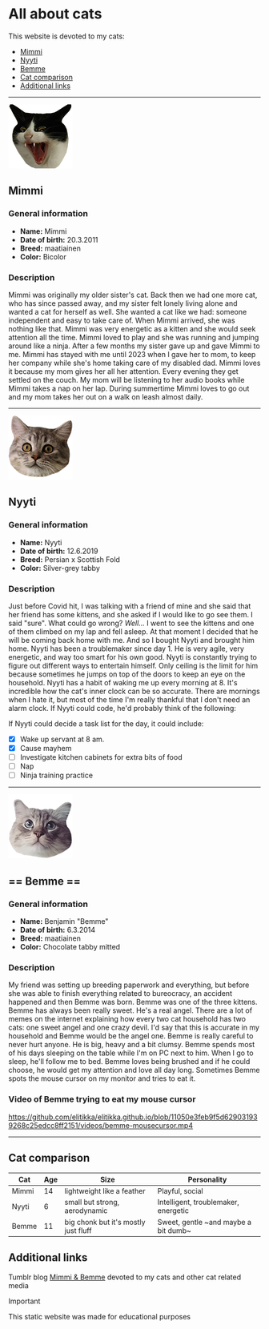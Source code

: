 # All about cats
This website is devoted to my cats:
- [Mimmi](#mimmi)
- [Nyyti](#nyyti)
- [Bemme](#bemme)
- [Cat comparison](#cat-comparison)
- [Additional links](#additional-links)

---

![Mimmi the cat](/pictures/mimmi2.png)

## Mimmi

### General information

- **Name:** Mimmi
- **Date of birth:** 20.3.2011
- **Breed:** maatiainen
- **Color:** Bicolor

### Description

Mimmi was originally my older sister's cat. Back then we had one more cat, who has since passed away, and my sister felt lonely living alone and wanted a cat for herself as well. She wanted a cat like we had: someone independent and easy to take care of. When Mimmi arrived, she was nothing like that. Mimmi was very energetic as a kitten and she would seek attention all the time. Mimmi loved to play and she was running and jumping around like a ninja. After a few months my sister gave up and gave Mimmi to me. Mimmi has stayed with me until 2023 when I gave her to mom, to keep her company while she's home taking care of my disabled dad. Mimmi loves it because my mom gives her all her attention. Every evening they get settled on the couch. My mom will be listening to her audio books while Mimmi takes a nap on her lap. During summertime Mimmi loves to go out and my mom takes her out on a walk on leash almost daily. 

---

![Nyyti the cat](/pictures/nyyti1.png)

## Nyyti

### General information

- **Name:** Nyyti
- **Date of birth:** 12.6.2019
- **Breed:** Persian x Scottish Fold
- **Color:** Silver-grey tabby

### Description

Just before Covid hit, I was talking with a friend of mine and she said that her friend has some kittens, and she asked if I would like to go see them. I said "sure". What could go wrong? *Well...* I went to see the kittens and one of them climbed on my lap and fell asleep. At that moment I decided that he will be coming back home with me. And so I bought Nyyti and brought him home. Nyyti has been a troublemaker since day 1. He is very agile, very energetic, and way too smart for his own good. Nyyti is constantly trying to figure out different ways to entertain himself. Only ceiling is the limit for him because sometimes he jumps on top of the doors to keep an eye on the household. Nyyti has a habit of waking me up every morning at 8. It's incredible how the cat's inner clock can be so accurate. There are mornings when I hate it, but most of the time I'm really thankful that I don't need an alarm clock. If Nyyti could code, he'd probably think of the following:


If Nyyti could decide a task list for the day, it could include:
- [x]  Wake up servant at 8 am.
- [x]  Cause mayhem
- [ ]  Investigate kitchen cabinets for extra bits of food
- [ ]  Nap
- [ ]  Ninja training practice

---

![Bemme the cat](/pictures/bemme_lookup.png)

## == Bemme ==

### General information

- **Name:** Benjamin "Bemme"
- **Date of birth:** 6.3.2014
- **Breed:** maatiainen
- **Color:** Chocolate tabby mitted

### Description

My friend was setting up breeding paperwork and everything, but before she was able to finish everything related to bureocracy, an accident happened and then Bemme was born. Bemme was one of the three kittens. Bemme has always been really sweet. He's a real angel. There are a lot of memes on the internet explaining how every two cat household has two cats: one sweet angel and one crazy devil. I'd say that this is accurate in my household and Bemme would be the angel one. Bemme is really careful to never hurt anyone. He is big, heavy and a bit clumsy. Bemme spends most of his days sleeping on the table while I'm on PC next to him. When I go to sleep, he'll follow me to bed. Bemme loves being brushed and if he could choose, he would get my attention and love all day long. Sometimes Bemme spots the mouse cursor on my monitor and tries to eat it.

### Video of Bemme trying to eat my mouse cursor

https://github.com/elitikka/elitikka.github.io/blob/11050e3feb9f5d629031939268c25edcc8ff2151/videos/bemme-mousecursor.mp4

---

## Cat comparison

| Cat | Age | Size | Personality
|---|---|---|---|
| Mimmi | 14 | lightweight like a feather | Playful, social |
| Nyyti | 6 | small but strong, aerodynamic | Intelligent, troublemaker, energetic|
| Bemme | 11 | big chonk but it's mostly just fluff | Sweet, gentle ~and maybe a bit dumb~ |

## Additional links
Tumblr blog [Mimmi & Bemme](http://mimmi-ja-bemme.tumblr.com) devoted to my cats and other cat related media

>[!IMPORTANT]
> This static website was made for educational purposes